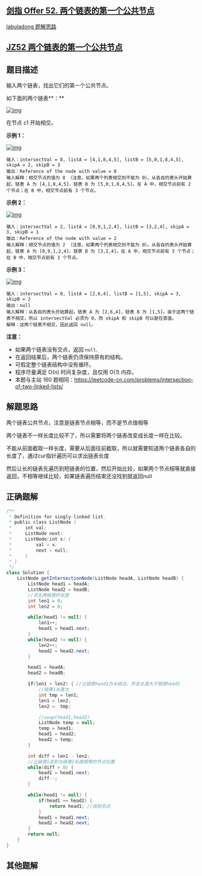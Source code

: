 ## [剑指 Offer 52. 两个链表的第一个公共节点](https://leetcode.cn/problems/liang-ge-lian-biao-de-di-yi-ge-gong-gong-jie-dian-lcof/)

[labuladong 题解](https://labuladong.github.io/article/slug.html?slug=liang-ge-lian-biao-de-di-yi-ge-gong-gong-jie-dian-lcof)[思路](https://leetcode.cn/problems/liang-ge-lian-biao-de-di-yi-ge-gong-gong-jie-dian-lcof/description/#)

## [JZ52 两个链表的第一个公共节点](https://www.nowcoder.com/practice/6ab1d9a29e88450685099d45c9e31e46?tpId=13&tqId=23257&ru=/exam/oj/ta&qru=/ta/coding-interviews/question-ranking&sourceUrl=%2Fexam%2Foj%2Fta%3Fpage%3D1%26tpId%3D13%26type%3D13)



## 题目描述

输入两个链表，找出它们的第一个公共节点。

如下面的两个链表**：**

[![img](https://alylmengbucket.oss-cn-nanjing.aliyuncs.com/2023-9/202309192305301.png)](https://assets.leetcode-cn.com/aliyun-lc-upload/uploads/2018/12/14/160_statement.png)

在节点 c1 开始相交。

 

**示例 1：**

[![img](https://alylmengbucket.oss-cn-nanjing.aliyuncs.com/2023-9/202309192305283.png)](https://assets.leetcode.com/uploads/2018/12/13/160_example_1.png)

```
输入：intersectVal = 8, listA = [4,1,8,4,5], listB = [5,0,1,8,4,5], skipA = 2, skipB = 3
输出：Reference of the node with value = 8
输入解释：相交节点的值为 8 （注意，如果两个列表相交则不能为 0）。从各自的表头开始算起，链表 A 为 [4,1,8,4,5]，链表 B 为 [5,0,1,8,4,5]。在 A 中，相交节点前有 2 个节点；在 B 中，相交节点前有 3 个节点。
```

 

**示例 2：**

[![img](https://alylmengbucket.oss-cn-nanjing.aliyuncs.com/2023-9/202309192305288.png)](https://assets.leetcode.com/uploads/2018/12/13/160_example_2.png)

```
输入：intersectVal = 2, listA = [0,9,1,2,4], listB = [3,2,4], skipA = 3, skipB = 1
输出：Reference of the node with value = 2
输入解释：相交节点的值为 2 （注意，如果两个列表相交则不能为 0）。从各自的表头开始算起，链表 A 为 [0,9,1,2,4]，链表 B 为 [3,2,4]。在 A 中，相交节点前有 3 个节点；在 B 中，相交节点前有 1 个节点。
```

 

**示例 3：**

[![img](https://alylmengbucket.oss-cn-nanjing.aliyuncs.com/2023-9/202309192305260.png)](https://assets.leetcode.com/uploads/2018/12/13/160_example_3.png)

```
输入：intersectVal = 0, listA = [2,6,4], listB = [1,5], skipA = 3, skipB = 2
输出：null
输入解释：从各自的表头开始算起，链表 A 为 [2,6,4]，链表 B 为 [1,5]。由于这两个链表不相交，所以 intersectVal 必须为 0，而 skipA 和 skipB 可以是任意值。
解释：这两个链表不相交，因此返回 null。
```

 

**注意：**

- 如果两个链表没有交点，返回 `null`.
- 在返回结果后，两个链表仍须保持原有的结构。
- 可假定整个链表结构中没有循环。
- 程序尽量满足 O(*n*) 时间复杂度，且仅用 O(*1*) 内存。
- 本题与主站 160 题相同：https://leetcode-cn.com/problems/intersection-of-two-linked-lists/





## 解题思路

两个链表公共节点，注意是链表节点相等，而不是节点值相等

两个链表不一样长度比较不了，所以需要将两个链表改变成长度一样在比较。

不能从前面截取一样长度，需要从后面往前截取，所以就需要知道两个链表各自的长度了，通过cur指针遍历可以求出链表长度

然后让长的链表先遍历到短链表的位置，然后开始比较，如果两个节点相等就直接返回，不相等继续比较，如果链表遍历结束还没找到就返回null



## 正确题解

````java
/**
 * Definition for singly-linked list.
 * public class ListNode {
 *     int val;
 *     ListNode next;
 *     ListNode(int x) {
 *         val = x;
 *         next = null;
 *     }
 * }
 */
class Solution {
    ListNode getIntersectionNode(ListNode headA, ListNode headB) {
        ListNode head1 = headA;
        ListNode head2 = headB;
        //求出两链表的长度
        int len1 = 0;
        int len2 = 0;

        while(head1 != null) {
            len1++;
            head1 = head1.next;
        }
        while(head2 != null) {
            len2++;
            head2 = head2.next;
        }

        head1 = headA;
        head2 = headB;

        if(len1 < len2) { //让链表head1为头结点，并且长度大于链表head2
            //链表1长度大
            int tmp = len1;
            len1 = len2;
            len2 =  tmp;

            //swap(head1,head2)
            ListNode temp = null;
            temp = head1;
            head1 = head2;
            head2 = temp;
        }

        int diff = len1 - len2;
        //让链表1走到与链表2长度相等的节点位置
        while(diff > 0) {
            head1 = head1.next;
            diff--;
        }

        while(head1 != null) {
            if(head1 == head2) {
                return head1; //找到交点
            }
            head1 = head1.next;
            head2 = head2.next;
        }
        return null;
    }
}
````







## 其他题解